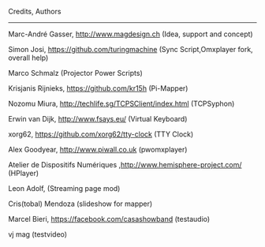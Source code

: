 Credits, Authors
****************

Marc-André Gasser, http://www.magdesign.ch                 (Idea, support and concept)

Simon Josi, https://github.com/turingmachine               (Sync Script,Omxplayer fork, overall help)

Marco Schmalz                                              (Projector Power Scripts)

Krisjanis Rijnieks, https://github.com/kr15h               (Pi-Mapper)

Nozomu Miura, http://techlife.sg/TCPSClient/index.html     (TCPSyphon)

Erwin van Dijk, http://www.fsays.eu/                       (Virtual Keyboard)

xorg62, https://github.com/xorg62/tty-clock                (TTY Clock)

Alex Goodyear, http://www.piwall.co.uk                     (pwomxplayer)

Atelier de Dispositifs Numériques ,http://www.hemisphere-project.com/   (HPlayer)

Leon Adolf,                                             (Streaming page mod)

Cris(tobal) Mendoza                                       (slideshow for mapper)

Marcel Bieri, https://facebook.com/casashowband				(testaudio)

vj mag                          					(testvideo)
